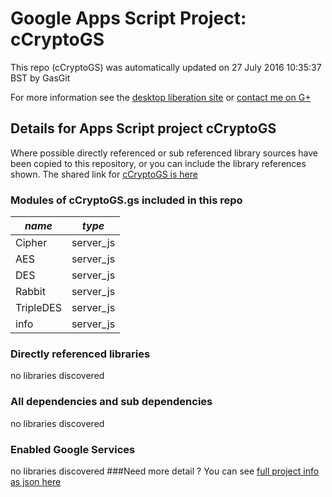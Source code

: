 # Google Apps Script Project: cCryptoGS
This repo (cCryptoGS) was automatically updated on 27 July 2016 10:35:37 BST by GasGit

For more information see the [desktop liberation site](http://ramblings.mcpher.com/Home/excelquirks/drivesdk/gettinggithubready "desktop liberation") or [contact me on G+](https://plus.google.com/+BruceMcpherson "Bruce McPherson - GDE")
## Details for Apps Script project cCryptoGS
Where possible directly referenced or sub referenced library sources have been copied to this repository, or you can include the library references shown. 
The shared link for [cCryptoGS is here](https://script.google.com/d/1IEkpeS8hsMSVLRdCMprij996zG6ek9UvGwcCJao_hlDMlgbWWvJpONrs/edit?usp=sharing "open in the GAS IDE")

### Modules of cCryptoGS.gs included in this repo
*name*|*type*
--- | --- 
Cipher| server_js
AES| server_js
DES| server_js
Rabbit| server_js
TripleDES| server_js
info| server_js
### Directly referenced libraries
no libraries discovered
### All dependencies and sub dependencies
no libraries discovered
### Enabled Google Services
no libraries discovered
###Need more detail ?
You can see [full project info as json here](info.json)
